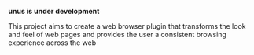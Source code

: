 **unus is under development**

This project aims to create a web browser plugin that transforms the look and feel of web pages and provides the user a consistent browsing experience across the web
